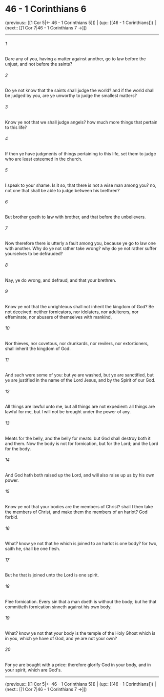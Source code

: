 # 46 - 1 Corinthians 6

(previous:: [[1 Cor 5|← 46 - 1 Corinthians 5]]) | (up:: [[46 - 1 Corinthians]]) | (next:: [[1 Cor 7|46 - 1 Corinthians 7 →]])

***


###### 1 
Dare any of you, having a matter against another, go to law before the unjust, and not before the saints? 

###### 2 
Do ye not know that the saints shall judge the world? and if the world shall be judged by you, are ye unworthy to judge the smallest matters? 

###### 3 
Know ye not that we shall judge angels? how much more things that pertain to this life? 

###### 4 
If then ye have judgments of things pertaining to this life, set them to judge who are least esteemed in the church. 

###### 5 
I speak to your shame. Is it so, that there is not a wise man among you? no, not one that shall be able to judge between his brethren? 

###### 6 
But brother goeth to law with brother, and that before the unbelievers. 

###### 7 
Now therefore there is utterly a fault among you, because ye go to law one with another. Why do ye not rather take wrong? why do ye not rather suffer yourselves to be defrauded? 

###### 8 
Nay, ye do wrong, and defraud, and that your brethren. 

###### 9 
Know ye not that the unrighteous shall not inherit the kingdom of God? Be not deceived: neither fornicators, nor idolaters, nor adulterers, nor effeminate, nor abusers of themselves with mankind, 

###### 10 
Nor thieves, nor covetous, nor drunkards, nor revilers, nor extortioners, shall inherit the kingdom of God. 

###### 11 
And such were some of you: but ye are washed, but ye are sanctified, but ye are justified in the name of the Lord Jesus, and by the Spirit of our God. 

###### 12 
All things are lawful unto me, but all things are not expedient: all things are lawful for me, but I will not be brought under the power of any. 

###### 13 
Meats for the belly, and the belly for meats: but God shall destroy both it and them. Now the body is not for fornication, but for the Lord; and the Lord for the body. 

###### 14 
And God hath both raised up the Lord, and will also raise up us by his own power. 

###### 15 
Know ye not that your bodies are the members of Christ? shall I then take the members of Christ, and make them the members of an harlot? God forbid. 

###### 16 
What? know ye not that he which is joined to an harlot is one body? for two, saith he, shall be one flesh. 

###### 17 
But he that is joined unto the Lord is one spirit. 

###### 18 
Flee fornication. Every sin that a man doeth is without the body; but he that committeth fornication sinneth against his own body. 

###### 19 
What? know ye not that your body is the temple of the Holy Ghost which is in you, which ye have of God, and ye are not your own? 

###### 20 
For ye are bought with a price: therefore glorify God in your body, and in your spirit, which are God's.

***

(previous:: [[1 Cor 5|← 46 - 1 Corinthians 5]]) | (up:: [[46 - 1 Corinthians]]) | (next:: [[1 Cor 7|46 - 1 Corinthians 7 →]])

